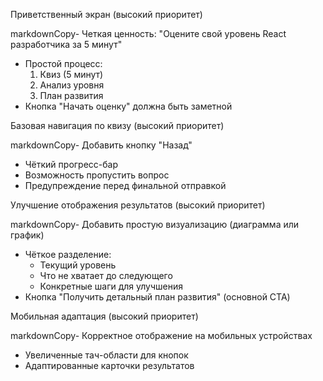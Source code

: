 Приветственный экран (высокий приоритет)

markdownCopy- Четкая ценность: "Оцените свой уровень React разработчика за 5 минут"
- Простой процесс: 
  1. Квиз (5 минут)
  2. Анализ уровня
  3. План развития
- Кнопка "Начать оценку" должна быть заметной

Базовая навигация по квизу (высокий приоритет)

markdownCopy- Добавить кнопку "Назад"
- Чёткий прогресс-бар
- Возможность пропустить вопрос
- Предупреждение перед финальной отправкой

Улучшение отображения результатов (высокий приоритет)

markdownCopy- Добавить простую визуализацию (диаграмма или график)
- Чёткое разделение:
  - Текущий уровень
  - Что не хватает до следующего
  - Конкретные шаги для улучшения
- Кнопка "Получить детальный план развития" (основной CTA)

Мобильная адаптация (высокий приоритет)

markdownCopy- Корректное отображение на мобильных устройствах
- Увеличенные тач-области для кнопок
- Адаптированные карточки результатов